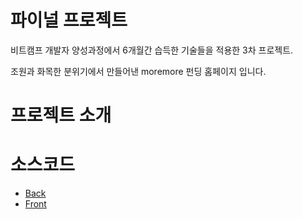 # 파이널 프로젝트
비트캠프 개발자 양성과정에서 6개월간 습득한 기술들을 적용한 3차 프로젝트.

조원과 화목한 분위기에서 만들어낸 moremore 펀딩 홈페이지 입니다.

# 프로젝트 소개


# 소스코드
* [Back](/java/com/spring/more)
* [Front](/webapp)
